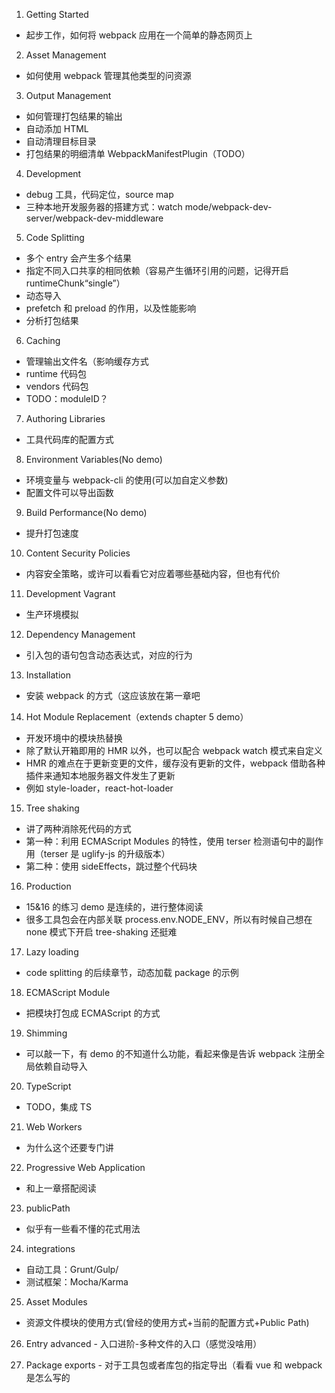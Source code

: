 1. Getting Started

- 起步工作，如何将 webpack 应用在一个简单的静态网页上

2. Asset Management

- 如何使用 webpack 管理其他类型的问资源

3. Output Management

- 如何管理打包结果的输出
- 自动添加 HTML
- 自动清理目标目录
- 打包结果的明细清单 WebpackManifestPlugin（TODO）

4. Development

- debug 工具，代码定位，source map
- 三种本地开发服务器的搭建方式：watch mode/webpack-dev-server/webpack-dev-middleware

5. Code Splitting

- 多个 entry 会产生多个结果
- 指定不同入口共享的相同依赖（容易产生循环引用的问题，记得开启 runtimeChunk“single”）
- 动态导入
- prefetch 和 preload 的作用，以及性能影响
- 分析打包结果

6. Caching

- 管理输出文件名（影响缓存方式
- runtime 代码包
- vendors 代码包
- TODO：moduleID？

7. Authoring Libraries

- 工具代码库的配置方式

8. Environment Variables(No demo)

- 环境变量与 webpack-cli 的使用(可以加自定义参数)
- 配置文件可以导出函数

9. Build Performance(No demo)

- 提升打包速度

10. Content Security Policies

- 内容安全策略，或许可以看看它对应着哪些基础内容，但也有代价

11. Development Vagrant

- 生产环境模拟

12. Dependency Management

- 引入包的语句包含动态表达式，对应的行为

13. Installation

- 安装 webpack 的方式（这应该放在第一章吧

14. Hot Module Replacement（extends chapter 5 demo）

- 开发环境中的模块热替换
- 除了默认开箱即用的 HMR 以外，也可以配合 webpack watch 模式来自定义
- HMR 的难点在于更新变更的文件，缓存没有更新的文件，webpack 借助各种插件来通知本地服务器文件发生了更新
- 例如 style-loader，react-hot-loader

15. Tree shaking

- 讲了两种消除死代码的方式
- 第一种：利用 ECMAScript Modules 的特性，使用 terser 检测语句中的副作用（terser 是 uglify-js 的升级版本）
- 第二种：使用 sideEffects，跳过整个代码块

16. Production

- 15&16 的练习 demo 是连续的，进行整体阅读
- 很多工具包会在内部关联 process.env.NODE_ENV，所以有时候自己想在 none 模式下开启 tree-shaking 还挺难

17. Lazy loading

- code splitting 的后续章节，动态加载 package 的示例

18. ECMAScript Module

- 把模块打包成 ECMAScript 的方式

19. Shimming

- 可以敲一下，有 demo 的不知道什么功能，看起来像是告诉 webpack 注册全局依赖自动导入

20. TypeScript

- TODO，集成 TS

21. Web Workers

- 为什么这个还要专门讲

22. Progressive Web Application

- 和上一章搭配阅读

23. publicPath

- 似乎有一些看不懂的花式用法

24. integrations

- 自动工具：Grunt/Gulp/
- 测试框架：Mocha/Karma

25. Asset Modules

- 资源文件模块的使用方式(曾经的使用方式+当前的配置方式+Public Path)

26. Entry advanced - 入口进阶-多种文件的入口（感觉没啥用）

27. Package exports - 对于工具包或者库包的指定导出（看看 vue 和 webpack 是怎么写的

